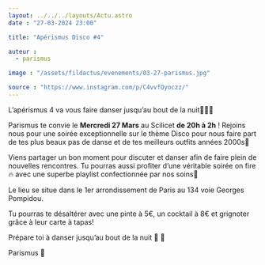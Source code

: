 ```yaml
---
layout: ../../../layouts/Actu.astro
date : "27-03-2024 23:00"

title: "Apérismus Disco #4"

auteur :
  - parismus

image : "/assets/fildactus/evenements/03-27-parismus.jpg"

source : "https://www.instagram.com/p/C4vvfQyoczz/"
---
```


L’apérismus 4 va vous faire danser jusqu’au bout de la nuit💃🏻🕺

Parismus te convie le __Mercredi 27 Mars__ au Scilicet __de 20h à 2h__ ! Rejoins nous pour une soirée exceptionnelle sur le thème Disco pour nous faire part de tes plus beaux pas de danse et de tes meilleurs outfits années 2000s🥳

Viens partager un bon moment pour discuter et danser afin de faire plein de nouvelles rencontres. Tu pourras aussi profiter d’une véritable soirée on fire 🔥 avec une superbe playlist confectionnée par nos soins👀

Le lieu se situe dans le 1er arrondissement de Paris au 134 voie Georges Pompidou.

Tu pourras te désaltérer avec une pinte à 5€, un cocktail à 8€ et grignoter grâce à leur carte à tapas!

Prépare toi à danser jusqu’au bout de la nuit 🕺 💃

Parismus 💙